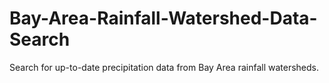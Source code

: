 # Bay-Area-Rainfall-Watershed-Data-Search
Search for up-to-date precipitation data from Bay Area rainfall watersheds.
